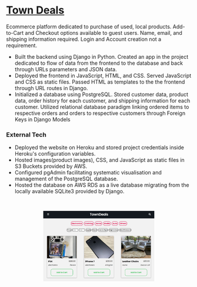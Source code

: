 # [Town Deals](https://town-deals.herokuapp.com/)
Ecommerce platform dedicated to purchase of used, local products. Add-to-Cart and Checkout options
available to guest users. Name, email, and shipping information required. Login and Account creation not a requirement.

* Built the backend using Django in Python. Created an app in the project dedicated to flow of data from the frontend to the database and
back through URLs parameters and JSON data.
* Deployed the frontend in JavaScript, HTML, and CSS. Served JavaScript and CSS as static files. Passed HTML as templates to the the frontend 
through URL routes in Django.
* Initialized a database using PostgreSQL. Stored customer data, product data, order history for each customer, and shipping information for each customer.
Utilized relational database paradigm linking ordered items to respective orders and orders to respective customers through Foreign Keys in Django Models

### External Tech

* Deployed the website on Heroku and stored project credentials inside Heroku's configuration variables.
* Hosted images(product images), CSS, and JavaScript as static files in S3 Buckets provided by AWS.
* Configured pgAdmin facilitating systematic visualisation and management of the PostgreSQL database.
* Hosted the database on AWS RDS as a live database migrating from the locally available SQLite3 provided by Django.   
<br>
<p align="center">
  <img src="https://github.com/abhigya-ps/town-deals/blob/main/images/towndeals_images.JPG" alt="demo_store" width="60%" align="center">
</p>

